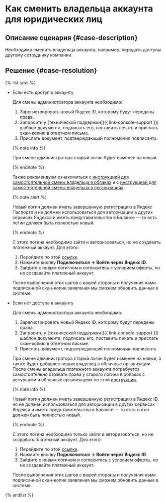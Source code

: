 # Как сменить владельца аккаунта для юридических лиц


## Описание сценария {#case-description}

Необходимо сменить владельца аккаунта, например, передать доступы другому сотруднику компании.

## Решение {#case-resolution}

{% list tabs %}

- Если есть доступ к аккаунту

    Для смены администратора аккаунта необходимо:

    1. Зарегистрировать новый Яндекс ID, которому будут переданы права.
    1. Запросить у [технической поддержки]({{ link-console-support }}) шаблон документа, подписать его, поставить печать и прислать скан-копию в ответном письме.
    1. Прислать документ, подтверждающий полномочия подписанта.
   
    {% note info %}

    При смене администратора старый логин будет изменен на новый.

    {% endnote %}
    
    Также рекомендуем ознакомиться с [инструкцией для самостоятельной смены владельца в облаках](../../../resource-manager/concepts/resources-hierarchy.md#owner) и с [инструкцией для самостоятельной смены владельца в организациях](../../../organization/security/index.md#admin).
    
    {% note alert %}
    
    Новый логин должен иметь завершенную регистрацию в Яндекс Паспорте и не должен использоваться для авторизации в других сервисах Яндекса и иметь представительства в Балансе — то есть логин должен быть полностью новый.

    {% endnote %}

    С этого логина необходимо зайти и авторизоваться, но не создавать платежный аккаунт. Для этого:

    1. Перейдите по этой [ссылке](https://cloud.yandex.ru/).
    1. Нажмите кнопку **Подключиться** **→** **Войти через Яндекс ID**.
    1. Зайдите с новым логигном и согласитесь с условием оферты, но не создавайте платежный аккаунт.

    После выполнения этих шагов с вашей стороны и получения нами подписанной скан-копии заявления мы сможем обновить данные в системе.


- Если нет доступа к аккаунту

    Для смены администратора аккаунта необходимо:

    1. Зарегистрировать новый Яндекс ID, которому будут переданы права.
    1. Запросить у [технической поддержки]({{ link-console-support }}) шаблон документа, подписать его, поставить печать и прислать скан-копию в ответном письме.
    1. Прислать документ, подтверждающий полномочия подписанта.

    При смене администратора старый логин будет изменен на новый, а также будет добавлен новый владелец в облачные организации. После смены владельца платежного аккаунта потребуется самостоятельно отозвать права у старого логина в облаках с ресурсами и облачных организациях по этой [инструкции](../../../iam/operations/users/delete).

    {% note info %}

    Новый логин должен иметь завершенную регистрацию в Яндекс ID, но не должен использоваться для авторизации в других сервисах Яндекса и иметь представительства в Балансе — то есть логин должен быть полностью новый.

    {% endnote %}

    С этого логина необходимо только зайти и авторизоваться, но не создавать платежный аккаунт. Для этого:

    1. Перейдите по этой [ссылке](https://cloud.yandex.ru/).
    1. Нажмите кнопку **Подключиться** **→** **Войти через Яндекс ID**.
    1. Зайдите с новым логином и согласитесь с условием оферты, но не создавайте платежный аккаунт.

    После выполнения этих шагов с вашей стороны и получения нами подписанной скан-копии заявления мы сможем обновить данные в системе.

{% endlist %}
